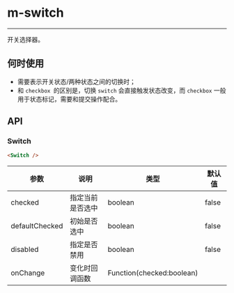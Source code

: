 # m-switch

---

开关选择器。

## 何时使用

- 需要表示开关状态/两种状态之间的切换时；
- 和 `checkbox `的区别是，切换 `switch` 会直接触发状态改变，而 `checkbox` 一般用于状态标记，需要和提交操作配合。

## API

### Switch
```html
<Switch />
```

| 参数      | 说明                                     | 类型       |默认值 |
|-----------|------------------------------------------|---------|--------|
| checked | 指定当前是否选中 | boolean  |  false    |
| defaultChecked | 初始是否选中 | boolean | false |
| disabled | 指定是否禁用 | boolean  | false    |
| onChange | 变化时回调函数 | Function(checked:boolean)|  | |
